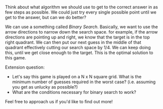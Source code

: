Think about what algorithm we should use to get to the correct answer in as few
steps as possible. We could just try every single possible point until we get to
the answer, but can we do better?

We can use a something called _Binary Search_. Basically, we want to use the
arrow directions to narrow down the search space. for example, if the arrow
directions are pointing up and right, we know that the target is in the top
right quadrant. We can then put our next guess in the middle of that quadrant
effectively cutting our search space by 1/4. We can keep doing this, until we
get close enough to the target. This is the optimal solution to this game.

Extension question:

-   Let's say this game is played on a N x N square grid. What is the minimum
    number of guesses required in the worst case? (i.e. assuming you get as
    unlucky as possible?)
-   What are the conditions necessary for binary search to work?

Feel free to approach us if you'd like to find out more!
